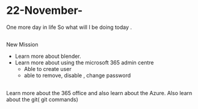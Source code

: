 # 22-November-
One more day in life 
So what will I be doing today .
##
New Mission 
- Learn more about  blender.
- Learn more about using the microsoft 365 admin centre
    - Able to create user
    - able to remove, disable , change password
## 
Learn more about the 365 office and also learn about the Azure.
Also learn about the git( git commands)
